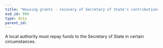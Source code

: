 ```yaml
---
title: "Housing grants - recovery of Secretary of State's contributions"
esd_id: 994
type: duty
parent_id:  
---
```


A local authority must repay funds to the Secretary of State in certain circumstances.

